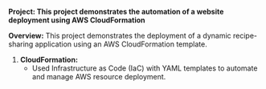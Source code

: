 **Project: This project demonstrates the automation of a website deployment using AWS CloudFormation**

**Overview:** This project demonstrates the deployment of a dynamic recipe-sharing application using an AWS CloudFormation template. 

1. **CloudFormation:** 
   - Used Infrastructure as Code (IaC) with YAML templates to automate and manage AWS resource deployment.
